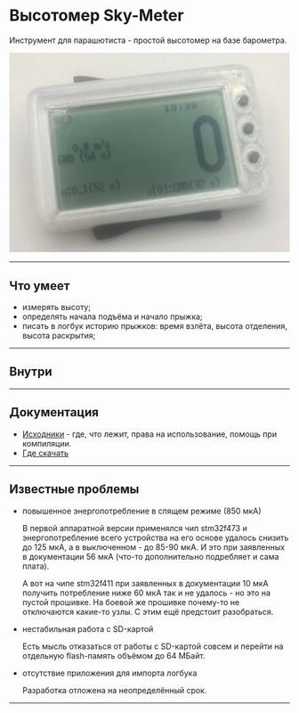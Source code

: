 # Высотомер Sky-Meter

Инструмент для парашютиста - простой высотомер на базе барометра.

![](doc/img/main.jpg)

***
## Что умеет

* измерять высоту;
* определять начала подъёма и начало прыжка;
* писать в логбук историю прыжков: время взлёта, высота отделения, высота раскрытия;

***
## Внутри


***
## Документация

* [Исходники](doc/code.md) - где, что лежит, права на использование, помощь при компиляции.
* [Где скачать](doc/download.md)


***
## Известные проблемы

- повышенное энергопотребление в спящем режиме (850 мкА)

    В первой аппаратной версии применялся чип stm32f473 и энергопотребление всего устройства
    на его основе удалось снизить до 125 мкА, а в выключенном - до 85-90 мкА. И это
    при заявленных в документации 56 мкА (что-то дополнительно подребляет и сама плата).

    А вот на чипе stm32f411 при заявленных в документации 10 мкА получить потребление ниже
    60 мкА так и не удалось - но это на пустой прошивке. На боевой же прошивке почему-то
    не отключаются какие-то узлы. С этим ещё предстоит разобраться.

- нестабильная работа с SD-картой

    Есть мысль отказаться от работы с SD-картой совсем и перейти на отдельную flash-память
    объёмом до 64 МБайт.

- отсутствие приложения для импорта логбука

    Разработка отложена на неопределённый срок.

***
